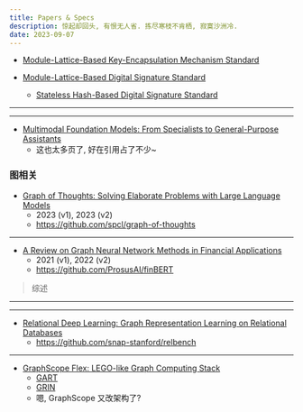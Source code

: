 ```yaml
---
title: Papers & Specs
description: 惊起却回头, 有恨无人省. 拣尽寒枝不肯栖, 寂寞沙洲冷.
date: 2023-09-07
---
```


- [Module-Lattice-Based Key-Encapsulation Mechanism Standard](https://csrc.nist.gov/pubs/fips/203/ipd)

- [Module-Lattice-Based Digital Signature Standard](https://csrc.nist.gov/pubs/fips/204/ipd)
  - [Stateless Hash-Based Digital Signature Standard](https://csrc.nist.gov/pubs/fips/205/ipd)

---


---

- [Multimodal Foundation Models: From Specialists to General-Purpose Assistants](https://arxiv.org/abs/2309.10020)
  - 这也太多页了, 好在引用占了不少~

### 图相关

- [Graph of Thoughts: Solving Elaborate Problems with Large Language Models](https://arxiv.org/abs/2308.09687)
  - 2023 (v1), 2023 (v2)
  - https://github.com/spcl/graph-of-thoughts


---

- [A Review on Graph Neural Network Methods in Financial Applications](https://arxiv.org/abs/2111.15367)
  - 2021 (v1), 2022 (v2)
  - https://github.com/ProsusAI/finBERT

> 综述


---


---

- [Relational Deep Learning: Graph Representation Learning on Relational Databases](https://arxiv.org/abs/2312.04615)
  - https://github.com/snap-stanford/relbench


---

- [GraphScope Flex: LEGO-like Graph Computing Stack](https://arxiv.org/abs/2312.12107)
  - [GART](https://github.com/GraphScope/GART)
  - [GRIN](https://github.com/GraphScope/GRIN)
  - 嗯, GraphScope 又改架构了?
